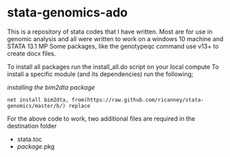 # stata-genomics-ado
This is a repository of stata codes that I have written.
Most are for use in genomic analysis and all were written to work on a windows 10 machine and STATA 13.1 MP
Some packages, like the genotypeqc command use v13+ to create docx files.


To install all packages run the install_all.do script on your local compute
To install a specific module (and its dependencies) run the following;

*installing the bim2dta package*
```
net install bim2dta, from(https://raw.github.com/ricanney/stata-genomics/master/b/) replace
```

For the above code to work, two additional files are required in the destination folder
* stata.toc
* *package*.pkg

